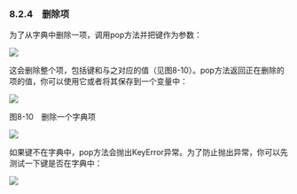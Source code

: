    

### 8.2.4　删除项

为了从字典中删除一项，调用pop方法并把键作为参数：

![](../Images/image07117.gif)

这会删除整个项，包括键和与之对应的值（见图8-10）。pop方法返回正在删除的项的值，你可以使用它或者将其保存到一个变量中：

![](0-Assets/Epubook/程序员编程语言经典合集（计算机科学丛书5册套装），javapython编程语言含经典教材龙书《编译原理》%20(Bruce%20Eckel%20%20Alfred%20V.%20Aho%20%20Monica%20S.%20Lam%20etc.)%20(Z-Library)/images/image07118.jpeg)

图8-10　删除一个字典项

![](../Images/image07119.gif)

如果键不在字典中，pop方法会抛出KeyError异常。为了防止抛出异常，你可以先测试一下键是否在字典中：

![](../Images/image07120.gif)